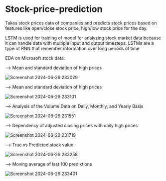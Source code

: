 # Stock-price-prediction

Takes stock prices data of companies and predicts stock prices based on features like open/close stock price, high/low stock price for the day.

LSTM is used for training of model for analyzing stock market data because it can handle data with multiple input and output timesteps. LSTMs are a type of RNN that remember information over long periods of time


EDA on Microsoft stock data:

--> Mean and standard deviation of high prices

![Screenshot 2024-06-29 232029](https://github.com/sayaliambure/Stock-price-prediction/assets/89408981/4ba5141f-0791-44b3-86f6-7703893fe7fb)


--> Mean and standard deviation of high prices

![Screenshot 2024-06-29 233101](https://github.com/sayaliambure/Stock-price-prediction/assets/89408981/439c6544-83c4-4c08-bf9a-66ace430acbf)


--> Analysis of the Volume Data on Daily, Monthly, and Yearly Basis

![Screenshot 2024-06-29 231551](https://github.com/sayaliambure/Stock-price-prediction/assets/89408981/07dd33de-f034-41e0-ab3d-9d094a702ee7)



--> Dependency of adjusted closing prices with daily high prices

![Screenshot 2024-06-29 231719](https://github.com/sayaliambure/Stock-price-prediction/assets/89408981/5dca9402-6f9b-4146-bab2-48042366ad20)



--> True vs Predicted stock value

![Screenshot 2024-06-29 233258](https://github.com/sayaliambure/Stock-price-prediction/assets/89408981/b752d4bc-4f6f-4037-bbdf-89e648ffa186)


-->  Moving average of last 100 predixtions

![Screenshot 2024-06-29 233401](https://github.com/sayaliambure/Stock-price-prediction/assets/89408981/88fff2bc-456d-4107-9b54-6589b078ee6e)





